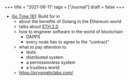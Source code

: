 +++
title = "2021-06-11"
tags = ["Journal"]
draft = false
+++

-   [Go Time 181](https://changelog.com/gotime/181): Build for in
    -   about the benefits of Golang in the Ethereum world
    -   talks about [ETH 2.0](https://ethereum.org/en/eth2/)
    -   how to engineer software in the world of blockchain
        -   DAPPS
        -   every node has to agree to the "contract"
    -   what to pay attention to
        -   tests
        -   distributed system
        -   a permissionless system
        -   a trustless world
    -   <https://prysmaticlabs.com/>
